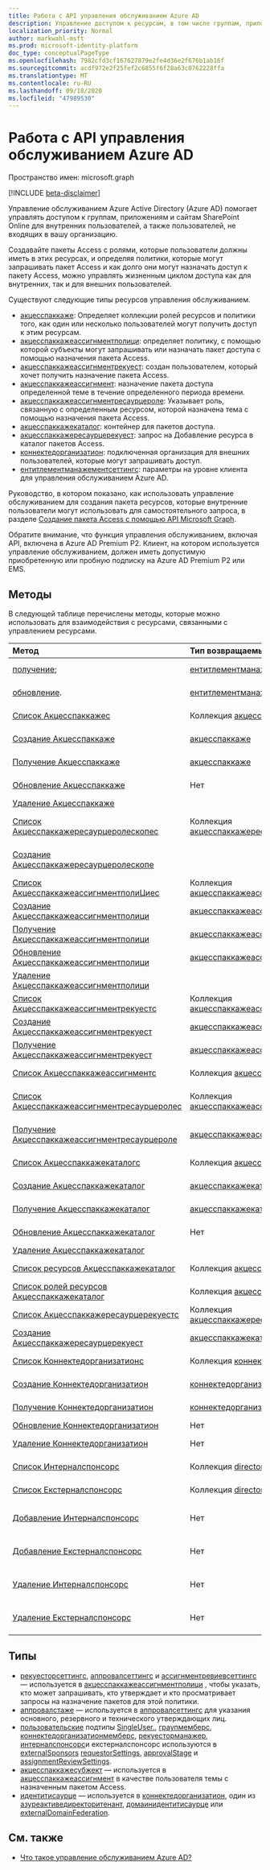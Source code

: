 ```yaml
---
title: Работа с API управления обслуживанием Azure AD
description: Управление доступом к ресурсам, в том числе группам, приложениям и сайтам с помощью управления правами Azure AD
localization_priority: Normal
author: markwahl-msft
ms.prod: microsoft-identity-platform
doc_type: conceptualPageType
ms.openlocfilehash: 7982cfd3cf167627879e2fe4d36e2f676b1ab16f
ms.sourcegitcommit: acdf972e2f25fef2c6855f6f28a63c0762228ffa
ms.translationtype: MT
ms.contentlocale: ru-RU
ms.lasthandoff: 09/18/2020
ms.locfileid: "47989530"
---
```

# <a name="working-with-the-azure-ad-entitlement-management-api"></a>Работа с API управления обслуживанием Azure AD

Пространство имен: microsoft.graph

[!INCLUDE [beta-disclaimer](../../includes/beta-disclaimer.md)]

Управление обслуживанием Azure Active Directory (Azure AD) помогает управлять доступом к группам, приложениям и сайтам SharePoint Online для внутренних пользователей, а также пользователей, не входящих в вашу организацию.

Создавайте пакеты Access с ролями, которые пользователи должны иметь в этих ресурсах, и определяя политики, которые могут запрашивать пакет Access и как долго они могут назначать доступ к пакету Access, можно управлять жизненным циклом доступа как для внутренних, так и для внешних пользователей.

Существуют следующие типы ресурсов управления обслуживанием.

- [акцесспаккаже](accesspackage.md): Определяет коллекции ролей ресурсов и политики того, как один или несколько пользователей могут получить доступ к этим ресурсам.
- [акцесспаккажеассигнментполици](accesspackageassignmentpolicy.md): определяет политику, с помощью которой субъекты могут запрашивать или назначать пакет доступа с помощью назначения пакета Access.
- [акцесспаккажеассигнментрекуест](accesspackageassignmentrequest.md): создан пользователем, который хочет получить назначение пакета Access.
- [акцесспаккажеассигнмент](accesspackageassignment.md): назначение пакета доступа определенной теме в течение определенного периода времени.
- [акцесспаккажеассигнментресаурцероле](accesspackageassignmentresourcerole.md): Указывает роль, связанную с определенным ресурсом, которой назначена тема с помощью назначения пакета Access.
- [акцесспаккажекаталог](accesspackagecatalog.md): контейнер для пакетов доступа.
- [акцесспаккажересаурцерекуест](accesspackageresourcerequest.md): запрос на Добавление ресурса в каталог пакетов Access.
- [коннектедорганизатион](connectedorganization.md): подключенная организация для внешних пользователей, которые могут запрашивать доступ.
- [ентитлементманажементсеттингс](entitlementmanagementsettings.md): параметры на уровне клиента для управления обслуживанием Azure AD.

Руководство, в котором показано, как использовать управление обслуживанием для создания пакета ресурсов, которые внутренние пользователи могут использовать для самостоятельного запроса, в разделе [Создание пакета Access с помощью API Microsoft Graph](/graph/tutorial-access-package-api).

Обратите внимание, что функция управления обслуживанием, включая API, включена в Azure AD Premium P2. Клиент, на котором используется управление обслуживанием, должен иметь допустимую приобретенную или пробную подписку на Azure AD Premium P2 или EMS.

## <a name="methods"></a>Методы

В следующей таблице перечислены методы, которые можно использовать для взаимодействия с ресурсами, связанными с управлением ресурсами.

| Метод           | Тип возвращаемых данных    |Описание|
|:---------------|:--------|:----------|
| [получение](../api/entitlementmanagementsettings-get.md); | [ентитлементманажементсеттингс](entitlementmanagementsettings.md) | Чтение свойств объекта **ентитлементманажементсеттингс** . |
| [обновление](../api/entitlementmanagementsettings-update.md). | [ентитлементманажементсеттингс](entitlementmanagementsettings.md) | Обновление свойств объекта **ентитлементманажементсеттингс** . |
| [Список Акцесспаккажес](../api/accesspackage-list.md) | Коллекция [акцесспаккаже](accesspackage.md) | Получение списка объектов **акцесспаккаже** . |
| [Создание Акцесспаккаже](../api/accesspackage-post.md) | [акцесспаккаже](accesspackage.md) | Создание нового объекта **акцесспаккаже** . |
| [Получение Акцесспаккаже](../api/accesspackage-get.md) | [акцесспаккаже](accesspackage.md) | Чтение свойств и связей объекта **акцесспаккаже** . |
| [Обновление Акцесспаккаже](../api/accesspackage-update.md)|Нет | Обновление свойств объекта **акцесспаккаже** . |
| [Удаление Акцесспаккаже](../api/accesspackage-delete.md) | | Удаление **акцесспаккаже**. |
| [Список Акцесспаккажересаурцеролескопес](../api/accesspackage-list-accesspackageresourcerolescopes.md) | Коллекция [акцесспаккажересаурцеролескопе](accesspackageresourcerolescope.md) | Получение списка объектов **акцесспаккажересаурцеролескопе** для пакета Access. |
| [Создание Акцесспаккажересаурцеролескопе](../api/accesspackage-post-accesspackageresourcerolescopes.md) | | Создайте новый объект **акцесспаккажересаурцеролескопе** для пакета Access. |
| [Список АкцесспаккажеассигнментполиЦиес](../api/accesspackageassignmentpolicy-list.md) | Коллекция [акцесспаккажеассигнментполици](accesspackageassignmentpolicy.md) | Получение списка объектов **акцесспаккажеассигнментполици** . |
| [Создание Акцесспаккажеассигнментполици](../api/accesspackageassignmentpolicy-post.md) | [акцесспаккажеассигнментполици](accesspackageassignmentpolicy.md)| Создание нового объекта **акцесспаккажеассигнментполици** . |
| [Получение Акцесспаккажеассигнментполици](../api/accesspackageassignmentpolicy-get.md) | [акцесспаккажеассигнментполици](accesspackageassignmentpolicy.md) | Чтение свойств и связей объекта **акцесспаккажеассигнментполици** . |
| [Обновление Акцесспаккажеассигнментполици](../api/accesspackageassignmentpolicy-update.md)|[акцесспаккажеассигнментполици](accesspackageassignmentpolicy.md) | Обновление свойств объекта **акцесспаккажеассигнментполици** . |
| [Удаление Акцесспаккажеассигнментполици](../api/accesspackageassignmentpolicy-delete.md) | | Удаление **акцесспаккажеассигнментполици**. |
| [Список Акцесспаккажеассигнментрекуестс](../api/accesspackageassignmentrequest-list.md) | Коллекция [акцесспаккажеассигнментрекуест](accesspackageassignmentrequest.md) | Получение списка объектов **акцесспаккажеассигнментрекуест** . |
| [Создание Акцесспаккажеассигнментрекуест](../api/accesspackageassignmentrequest-post.md) | [акцесспаккажеассигнментрекуест](accesspackageassignmentrequest.md) | Создание нового **акцесспаккажеассигнментрекуест**. |
| [Получение Акцесспаккажеассигнментрекуест](../api/accesspackageassignmentrequest-get.md) | [акцесспаккажеассигнментрекуест](accesspackageassignmentrequest.md) | Чтение свойств и связей объекта **акцесспаккажеассигнментрекуест** . |
| [Список Акцесспаккажеассигнментс](../api/accesspackageassignment-list.md) | Коллекция [акцесспаккажеассигнмент](accesspackageassignment.md) | Получение списка объектов **акцесспаккажеассигнмент** . |
| [Список Акцесспаккажеассигнментресаурцеролес](../api/accesspackageassignmentresourcerole-list.md) | Коллекция [акцесспаккажеассигнментресаурцероле](accesspackageassignmentresourcerole.md) | Получение списка объектов **акцесспаккажеассигнментресаурцероле** . |
| [Получение Акцесспаккажеассигнментресаурцероле](../api/accesspackageassignmentresourcerole-get.md) | [акцесспаккажеассигнментресаурцероле](accesspackageassignmentresourcerole.md)  | Получение объекта **акцесспаккажеассигнментресаурцероле** . |
| [Список Акцесспаккажекаталогс](../api/accesspackagecatalog-list.md) | Коллекция [акцесспаккажекаталог](accesspackagecatalog.md) | Получение списка объектов **акцесспаккажекаталогс** . |
| [Создание Акцесспаккажекаталог](../api/accesspackagecatalog-post.md) | [акцесспаккажекаталог](accesspackagecatalog.md) | Создание нового объекта **акцесспаккажекаталог** . |
| [Получение Акцесспаккажекаталог](../api/accesspackagecatalog-get.md) | [акцесспаккажекаталог](accesspackagecatalog.md) | Чтение свойств и связей объекта **акцесспаккажекаталог** . |
| [Обновление Акцесспаккажекаталог](../api/accesspackagecatalog-update.md)|Нет | Обновление свойств объекта **акцесспаккажекаталог** . |
| [Удаление Акцесспаккажекаталог](../api/accesspackagecatalog-delete.md) | | Удаление **акцесспаккажекаталог**. |
| [Список ресурсов Акцесспаккажекаталог](../api/accesspackagecatalog-list-accesspackageresources.md) | Коллекция [акцесспаккажересаурце](accesspackageresource.md) | Получение списка объектов **акцесспаккажересаурце** . |
| [Список ролей ресурсов Акцесспаккажекаталог](../api/accesspackagecatalog-list-accesspackageresourceroles.md) | Коллекция [акцесспаккажересаурцероле](accesspackageresourcerole.md) | Получение списка объектов **акцесспаккажересаурцероле** . |
| [Список Акцесспаккажересаурцерекуестс](../api/accesspackageresourcerequest-list.md) | Коллекция [акцесспаккажересаурцерекуест](accesspackageresourcerequest.md) | Чтение свойств и связей объектов **акцесспаккажересаурцерекуест** . |
| [Создание Акцесспаккажересаурцерекуест](../api/accesspackageresourcerequest-post.md) | [акцесспаккажекаталог](accesspackageresourcerequest.md) | Создание нового объекта **акцесспаккажересаурцерекуест** . |
| [Список Коннектедорганизатионс](../api/connectedorganization-list.md) | Коллекция [коннектедорганизатион](connectedorganization.md) | Получение списка объектов **коннектедорганизатион** . |
| [Создание Коннектедорганизатион](../api/connectedorganization-post.md) | [коннектедорганизатион](connectedorganization.md) | Создание нового объекта **коннектедорганизатион** . |
| [Получение Коннектедорганизатион](../api/connectedorganization-get.md) | [коннектедорганизатион](connectedorganization.md) | Чтение свойств и связей объекта **коннектедорганизатион** . |
| [Обновление Коннектедорганизатион](../api/connectedorganization-update.md) |Нет | Обновление **коннектедорганизатион**. |
| [Удаление Коннектедорганизатион](../api/connectedorganization-delete.md) |Нет | Удаление объекта **коннектедорганизатион**. |
|[Список Интерналспонсорс](../api/connectedorganization-list-internalsponsors.md) | Коллекция [directoryObject](directoryobject.md) | Получение списка внутренних спонсоров **коннектедорганизатион** . |
|[Список Екстерналспонсорс](../api/connectedorganization-list-externalsponsors.md) | Коллекция [directoryObject](directoryobject.md) | Получение списка внешних спонсоров **коннектедорганизатион** . |
|[Добавление Интерналспонсорс](../api/connectedorganization-post-internalsponsors.md) | Нет | Добавление пользователя или группы в внутренние спонсоры **коннектедорганизатион** . |
|[Добавление Екстерналспонсорс](../api/connectedorganization-post-externalsponsors.md) | Нет | Добавление пользователя или группы во внешние спонсоры **коннектедорганизатион** . |
|[Удаление Интерналспонсорс](../api/connectedorganization-delete-internalsponsors.md) | Нет | Удаление пользователя или группы из внутренних спонсоров **коннектедорганизатион** . |
|[Удаление Екстерналспонсорс](../api/connectedorganization-delete-externalsponsors.md) | Нет | Удаление пользователя или группы из внешних спонсоров **коннектедорганизатион** . |

## <a name="types"></a>Типы

- [рекуесторсеттингс](requestorsettings.md), [аппровалсеттингс](approvalsettings.md) и [ассигнментревиевсеттингс](assignmentreviewsettings.md) — используется в [акцесспаккажеассигнментполици](accesspackageassignmentpolicy.md) , чтобы указать, кто может запрашивать, кто утверждает и кто просматривает запросы на назначение пакетов для этой политики.
- [аппровалстаже](approvalstage.md) — используется в [аппровалсеттингс](approvalsettings.md) для указания основного, резервного и технического утверждающих лиц.
- [пользовательские](userset.md) подтипы [SingleUser.](singleuser.md), [граупмемберс](groupmembers.md), [коннектедорганизатионмемберс](connectedorganizationmembers.md), [рекуесторманажер](requestormanager.md), [интерналспонсорс](internalsponsors.md)и екстерналспонсорс используются в [externalSponsors](externalsponsors.md) [requestorSettings](requestorsettings.md), [approvalStage](approvalstage.md) и [assignmentReviewSettings](assignmentreviewsettings.md).
- [акцесспаккажесубжект](accesspackagesubject.md) — используется в [акцесспаккажеассигнмент](accesspackageassignment.md) в качестве пользователя темы с назначенным пакетом Access.
- [идентитисаурце](identitysource.md) — используется в [коннектедорганизатион](connectedorganization.md), один из [азуреактиведиректоритенант](azureactivedirectorytenant.md), [домаинидентитисаурце](domainidentitysource.md) или [externalDomainFederation](externaldomainfederation.md).

## <a name="see-also"></a>См. также

 - [Что такое управление обслуживанием Azure AD?](https://docs.microsoft.com/azure/active-directory/governance/entitlement-management-overview)



<!-- uuid: 16cd6b66-4b1a-43a1-adaf-3a886856ed98
2019-02-04 14:57:30 UTC -->
<!-- {
  "type": "#page.annotation",
  "description": "Service root",
  "keywords": "",
  "section": "documentation",
  "tocPath": ""
}-->


